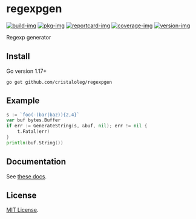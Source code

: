 # regexpgen

[![build-img]][build-url]
[![pkg-img]][pkg-url]
[![reportcard-img]][reportcard-url]
[![coverage-img]][coverage-url]
[![version-img]][version-url]

Regexp generator

## Install

Go version 1.17+

```
go get github.com/cristaloleg/regexpgen
```

## Example

```go
s := `foo(-(bar|baz)){2,4}`
var buf bytes.Buffer
if err := GenerateString(s, &buf, nil); err != nil {
    t.Fatal(err)
}
println(buf.String())
```

## Documentation

See [these docs][pkg-url].

## License

[MIT License](LICENSE).

[build-img]: https://github.com/cristaloleg/regexpgen/workflows/build/badge.svg
[build-url]: https://github.com/cristaloleg/regexpgen/actions
[pkg-img]: https://pkg.go.dev/badge/cristaloleg/regexpgen
[pkg-url]: https://pkg.go.dev/github.com/cristaloleg/regexpgen
[reportcard-img]: https://goreportcard.com/badge/cristaloleg/regexpgen
[reportcard-url]: https://goreportcard.com/report/cristaloleg/regexpgen
[coverage-img]: https://codecov.io/gh/cristaloleg/regexpgen/branch/main/graph/badge.svg
[coverage-url]: https://codecov.io/gh/cristaloleg/regexpgen
[version-img]: https://img.shields.io/github/v/release/cristaloleg/regexpgen
[version-url]: https://github.com/cristaloleg/regexpgen/releases
